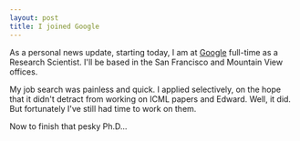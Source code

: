 ```yaml
---
layout: post
title: I joined Google
---
```


As a personal news update, starting today, I am at
[Google](https://research.google.com) full-time as a Research Scientist. I'll
be based in the San Francisco and Mountain View offices.

My job search was painless and quick. I applied selectively, on the hope that
it didn't detract from working on ICML papers and Edward. Well, it did. But
fortunately I've still had time to work on them.

Now to finish that pesky Ph.D...
